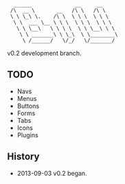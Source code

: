 ```
  ______              __     __
 /\  __ \       __   /\ \   /\ \
 \ \ \_\ \.    /\ \  \ \ \  \ \ \
  \ \  ___ \__ \ \ \  \ \ \  \ \ \
   \ \ \__\   \ \ \ \  \ \ \__\ \ \
    \ \ _______\ \ \_\  \ \________\   
     \ /______/   \/_/   \/_______/
```

v0.2 development branch.

## TODO

* Navs
* Menus
* Buttons
* Forms
* Tabs
* Icons
* Plugins

## History

* 2013-09-03 v0.2 began.